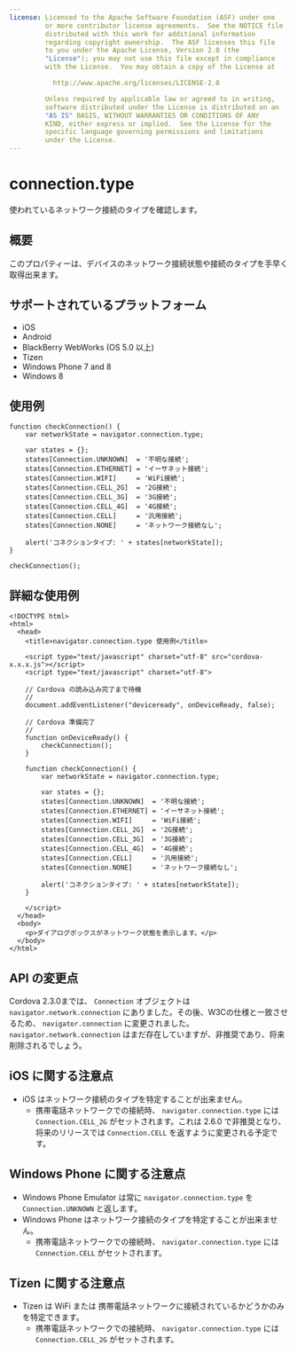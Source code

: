 ```yaml
---
license: Licensed to the Apache Software Foundation (ASF) under one
         or more contributor license agreements.  See the NOTICE file
         distributed with this work for additional information
         regarding copyright ownership.  The ASF licenses this file
         to you under the Apache License, Version 2.0 (the
         "License"); you may not use this file except in compliance
         with the License.  You may obtain a copy of the License at

           http://www.apache.org/licenses/LICENSE-2.0

         Unless required by applicable law or agreed to in writing,
         software distributed under the License is distributed on an
         "AS IS" BASIS, WITHOUT WARRANTIES OR CONDITIONS OF ANY
         KIND, either express or implied.  See the License for the
         specific language governing permissions and limitations
         under the License.
---
```


connection.type
===================

使われているネットワーク接続のタイプを確認します。

概要
-----------

このプロパティーは、デバイスのネットワーク接続状態や接続のタイプを手早く取得出来ます。

サポートされているプラットフォーム
-------------------

- iOS
- Android
- BlackBerry WebWorks (OS 5.0 以上)
- Tizen
- Windows Phone 7 and 8
- Windows 8

使用例
-------------

    function checkConnection() {
        var networkState = navigator.connection.type;

        var states = {};
        states[Connection.UNKNOWN]  = '不明な接続';
        states[Connection.ETHERNET] = 'イーサネット接続';
        states[Connection.WIFI]     = 'WiFi接続';
        states[Connection.CELL_2G]  = '2G接続';
        states[Connection.CELL_3G]  = '3G接続';
        states[Connection.CELL_4G]  = '4G接続';
        states[Connection.CELL]     = '汎用接続';
        states[Connection.NONE]     = 'ネットワーク接続なし';

        alert('コネクションタイプ: ' + states[networkState]);
    }

    checkConnection();

詳細な使用例
------------

    <!DOCTYPE html>
    <html>
      <head>
        <title>navigator.connection.type 使用例</title>

        <script type="text/javascript" charset="utf-8" src="cordova-x.x.x.js"></script>
        <script type="text/javascript" charset="utf-8">

        // Cordova の読み込み完了まで待機
        //
        document.addEventListener("deviceready", onDeviceReady, false);

        // Cordova 準備完了
        //
        function onDeviceReady() {
            checkConnection();
        }

        function checkConnection() {
            var networkState = navigator.connection.type;

            var states = {};
            states[Connection.UNKNOWN]  = '不明な接続';
            states[Connection.ETHERNET] = 'イーサネット接続';
            states[Connection.WIFI]     = 'WiFi接続';
            states[Connection.CELL_2G]  = '2G接続';
            states[Connection.CELL_3G]  = '3G接続';
            states[Connection.CELL_4G]  = '4G接続';
            states[Connection.CELL]     = '汎用接続';
            states[Connection.NONE]     = 'ネットワーク接続なし';

            alert('コネクションタイプ: ' + states[networkState]);
        }

        </script>
      </head>
      <body>
        <p>ダイアログボックスがネットワーク状態を表示します。</p>
      </body>
    </html>

API の変更点
----------
Cordova 2.3.0までは、 `Connection` オブジェクトは `navigator.network.connection` にありました。その後、W3Cの仕様と一致させるため、 `navigator.connection` に変更されました。`navigator.network.connection` はまだ存在していますが、非推奨であり、将来削除されるでしょう。

iOS に関する注意点
----------

- iOS はネットワーク接続のタイプを特定することが出来ません。
    - 携帯電話ネットワークでの接続時、 `navigator.connection.type` には `Connection.CELL_2G` がセットされます。これは 2.6.0 で非推奨となり、将来のリリースでは `Connection.CELL` を返すように変更される予定です。

Windows Phone に関する注意点
--------------------

- Windows Phone Emulator は常に `navigator.connection.type` を `Connection.UNKNOWN` と返します。
- Windows Phone はネットワーク接続のタイプを特定することが出来ません。
    - 携帯電話ネットワークでの接続時、 `navigator.connection.type` には `Connection.CELL` がセットされます。

Tizen に関する注意点
--------------------

- Tizen は WiFi または 携帯電話ネットワークに接続されているかどうかのみを特定できます。
    - 携帯電話ネットワークでの接続時、 `navigator.connection.type` には `Connection.CELL_2G` がセットされます。
